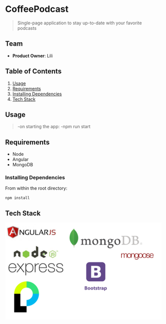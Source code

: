 # CoffeePodcast

> Single-page application to stay up-to-date with your favorite podcasts

## Team

  - __Product Owner__: Lili

## Table of Contents

1. [Usage](#Usage)
2. [Requirements](#requirements)
3. [Installing Dependencies](#installing-dependencies)
4. [Tech Stack](#tech-stack)


## Usage

> -on starting the app: 
>-npm run start

## Requirements

- Node 
- Angular 
- MongoDB

### Installing Dependencies

From within the root directory:

```
npm install
```

## Tech Stack
![VIEW](coffeePodcast.PNG)


